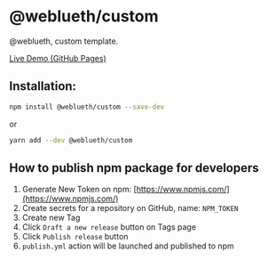 # @weblueth/custom

@weblueth, custom template.

[Live Demo (GitHub Pages)](https://jp-rad.github.io/weblueth-custom/)

## Installation:

```bash
npm install @weblueth/custom --save-dev
```

or

```bash
yarn add --dev @weblueth/custom
```

## How to publish npm package for developers

1. Generate New Token on npm: [https://www.npmjs.com/](https://www.npmjs.com/)
1. Create secrets for a repository on GitHub, name: `NPM_TOKEN`
1. Create new Tag
1. Click `Draft a new release` button on Tags page
1. Click `Publish release` button
1. `publish.yml` action will be launched and published to npm
